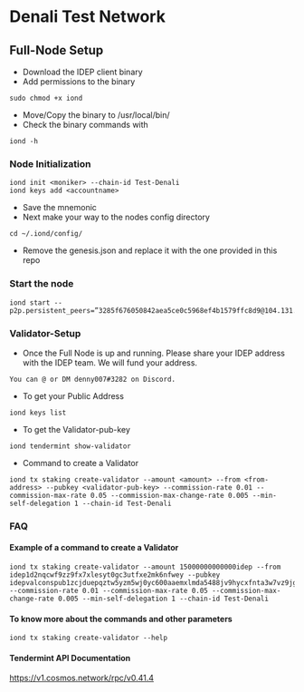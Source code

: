 # Denali Test Network
## Full-Node Setup
- Download the IDEP client binary
- Add permissions to the binary
```
sudo chmod +x iond
```
- Move/Copy the binary to /usr/local/bin/
- Check the binary commands with
```
iond -h
```
### Node Initialization
```
iond init <moniker> --chain-id Test-Denali
iond keys add <accountname>
```
- Save the mnemonic
- Next make your way to the nodes config directory
```
cd ~/.iond/config/
```
- Remove the genesis.json and replace it with the one provided in this repo
### Start the node
```
iond start --p2p.persistent_peers=”3285f676050842aea5ce0c5968ef4b1579ffc8d9@104.131.46.133:26656,19f7aa0f2da7e6a01372be459a9c43bec6ac2191@64.225.75.108:26656“
```


### Validator-Setup
- Once the Full Node is up and running. Please share your IDEP address with the IDEP team. We will fund your address.
``` 
You can @ or DM denny007#3282 on Discord.
```
- To get your Public Address
```
iond keys list
```
- To get the Validator-pub-key
```
iond tendermint show-validator
```
- Command to create a Validator
```
iond tx staking create-validator --amount <amount> --from <from-address> --pubkey <validator-pub-key> --commission-rate 0.01 --commission-max-rate 0.05 --commission-max-change-rate 0.005 --min-self-delegation 1 --chain-id Test-Denali
```

### FAQ
#### Example of a command to create a Validator
```
iond tx staking create-validator --amount 15000000000000idep --from idep1d2nqcwf9zz9fx7xlesyt0gc3utfxe2mk6nfwey --pubkey idepvalconspub1zcjduepqztw5yzm5wj0yc600aaemxlmda5488jv9hycxfnta3w7vz9jgpawqc9qnhs --commission-rate 0.01 --commission-max-rate 0.05 --commission-max-change-rate 0.005 --min-self-delegation 1 --chain-id Test-Denali
```

#### To know more about the commands and other parameters
```
iond tx staking create-validator --help
```
#### Tendermint API Documentation
https://v1.cosmos.network/rpc/v0.41.4
